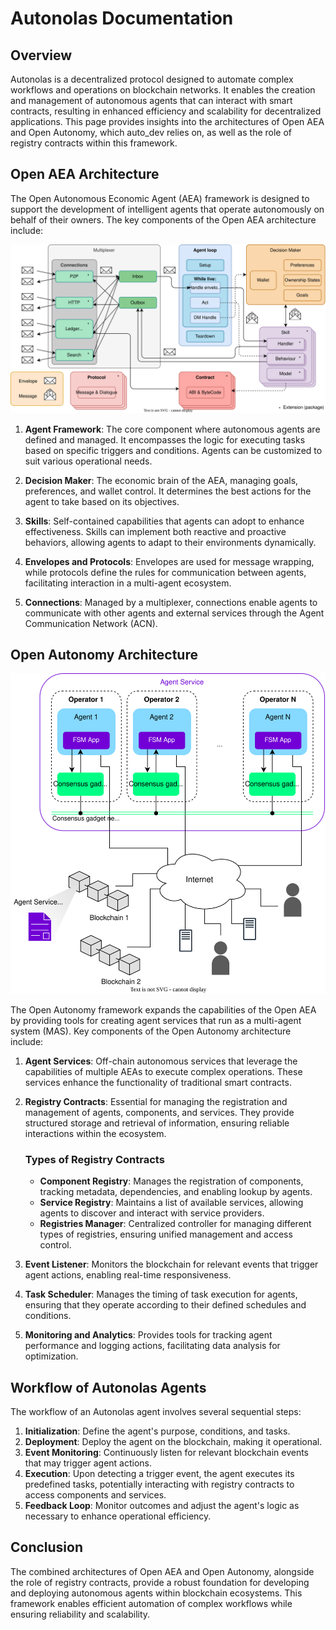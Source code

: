 # Autonolas Documentation

## Overview

Autonolas is a decentralized protocol designed to automate complex workflows and operations on blockchain networks. It enables the creation and management of autonomous agents that can interact with smart contracts, resulting in enhanced efficiency and scalability for decentralized applications. This page provides insights into the architectures of Open AEA and Open Autonomy, which auto_dev relies on, as well as the role of registry contracts within this framework.

## Open AEA Architecture

The Open Autonomous Economic Agent (AEA) framework is designed to support the development of intelligent agents that operate autonomously on behalf of their owners. The key components of the Open AEA architecture include:

![Open AEA Architecture](assets/simplified-aea.svg)

1. **Agent Framework**: The core component where autonomous agents are defined and managed. It encompasses the logic for executing tasks based on specific triggers and conditions. Agents can be customized to suit various operational needs.

2. **Decision Maker**: The economic brain of the AEA, managing goals, preferences, and wallet control. It determines the best actions for the agent to take based on its objectives.

3. **Skills**: Self-contained capabilities that agents can adopt to enhance effectiveness. Skills can implement both reactive and proactive behaviors, allowing agents to adapt to their environments dynamically.

4. **Envelopes and Protocols**: Envelopes are used for message wrapping, while protocols define the rules for communication between agents, facilitating interaction in a multi-agent ecosystem.

5. **Connections**: Managed by a multiplexer, connections enable agents to communicate with other agents and external services through the Agent Communication Network (ACN).

## Open Autonomy Architecture

![Agent Service Architecture](assets/agent_service_architecture.svg)

The Open Autonomy framework expands the capabilities of the Open AEA by providing tools for creating agent services that run as a multi-agent system (MAS). Key components of the Open Autonomy architecture include:

1. **Agent Services**: Off-chain autonomous services that leverage the capabilities of multiple AEAs to execute complex operations. These services enhance the functionality of traditional smart contracts.

2. **Registry Contracts**: Essential for managing the registration and management of agents, components, and services. They provide structured storage and retrieval of information, ensuring reliable interactions within the ecosystem.

   ### Types of Registry Contracts

   - **Component Registry**: Manages the registration of components, tracking metadata, dependencies, and enabling lookup by agents.
   - **Service Registry**: Maintains a list of available services, allowing agents to discover and interact with service providers.
   - **Registries Manager**: Centralized controller for managing different types of registries, ensuring unified management and access control.

3. **Event Listener**: Monitors the blockchain for relevant events that trigger agent actions, enabling real-time responsiveness.

4. **Task Scheduler**: Manages the timing of task execution for agents, ensuring that they operate according to their defined schedules and conditions.

5. **Monitoring and Analytics**: Provides tools for tracking agent performance and logging actions, facilitating data analysis for optimization.

## Workflow of Autonolas Agents

The workflow of an Autonolas agent involves several sequential steps:

1. **Initialization**: Define the agent's purpose, conditions, and tasks.
2. **Deployment**: Deploy the agent on the blockchain, making it operational.
3. **Event Monitoring**: Continuously listen for relevant blockchain events that may trigger agent actions.
4. **Execution**: Upon detecting a trigger event, the agent executes its predefined tasks, potentially interacting with registry contracts to access components and services.
5. **Feedback Loop**: Monitor outcomes and adjust the agent's logic as necessary to enhance operational efficiency.

## Conclusion

The combined architectures of Open AEA and Open Autonomy, alongside the role of registry contracts, provide a robust foundation for developing and deploying autonomous agents within blockchain ecosystems. This framework enables efficient automation of complex workflows while ensuring reliability and scalability.
